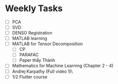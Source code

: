 # Weekly Tasks
- [ ] PCA
- [ ] SVD
- [ ] DENSO Registration
- [ ] MATLAB learning 
- [ ] MATLAB for Tensor Decomposition
	- [ ] CP 
	- [ ] PARAFAC
	- [ ] Paper thầy Thành
- [ ] Mathematics for Machine Learning (Chapter 2 - 4)
- [ ] Andrej Karpathy (Full video 1)\
- [ ] 1/2 Flutter course